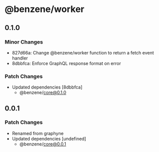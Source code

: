 # @benzene/worker

## 0.1.0

### Minor Changes

- 827d66a: Change @benzene/worker function to return a fetch event handler
- 8dbbfca: Enforce GraphQL response format on error

### Patch Changes

- Updated dependencies [8dbbfca]
  - @benzene/core@0.1.0

## 0.0.1

### Patch Changes

- Renamed from graphyne
- Updated dependencies [undefined]
  - @benzene/core@0.0.1
